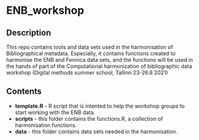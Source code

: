 # ENB_workshop

## Description 
This repo contains tools and data sets used in the harmonisation of Bibliographical metadata. Especially, it contains functions created to harmonise the ENB and Fennica data sets, and the functions will be used in the hands of part of the Computational harmonization of bibliographic data workshop (Digital methods summer school, Tallinn 23-26.8 2021)

##  Contents
* **template.R** - R script that is intented to help the workshop groups to start working with the ENB data.
* **scripts** - this folder contains the functions.R, a collection of harmonisation functions. 
* **data** - this folder contains data sets needed in the harmonisation.
